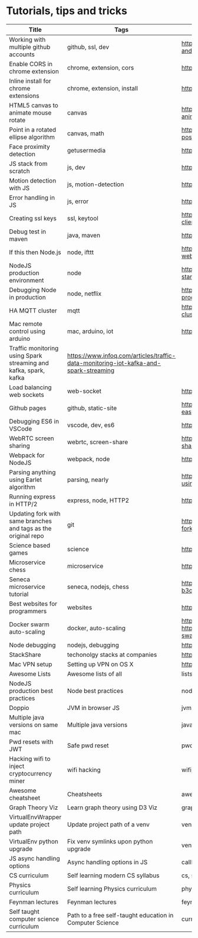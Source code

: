# Tutorials, tips and tricks

Title  | Tags | Link
------------ | ---------- | --------------
Working with multiple github accounts | github, ssl, dev | https://code.tutsplus.com/tutorials/quick-tip-how-to-work-with-github-and-multiple-accounts--net-22574
Enable CORS in chrome extension | chrome, extension, cors | https://developer.chrome.com/extensions/xhr
Inline install for chrome extensions | chrome, extension, install | https://developer.chrome.com/webstore/inline_installation?hl=en
HTML5 canvas to animate mouse rotate | canvas | http://www.lonhosford.com/lonblog/2011/10/23/html5-canvas-based-animation-rotate-arrow-to-mouse-position/
Point in a rotated ellipse algorithm | canvas, math | http://stackoverflow.com/questions/7946187/point-and-ellipse-rotated-position-test-algorithm
Face proximity detection | getusermedia | https://www.sitepoint.com/face-proximity-detection-with-javascript/
JS stack from scratch | js, dev | https://github.com/verekia/js-stack-from-scratch
Motion detection with JS | js, motion-detection | http://codersblock.com/blog/motion-detection-with-javascript/
Error handling in JS | js, error | https://www.sitepoint.com/proper-error-handling-javascript/
Creating ssl keys | ssl, keytool | http://ruchirawageesha.blogspot.in/2010/07/how-to-create-clientserver-keystores.html
Debug test in maven | java, maven | https://doc.nuxeo.com/corg/how-to-debug-a-test-run-with-maven/
If this then Node.js | node, ifttt | https://auth0.com/blog/if-this-then-node-dot-js-extending-ifttt-with-webtask-dot-io/
NodeJS production environment | node | https://blog.risingstack.com/nodejs-production-environment-for-startups/
Debugging Node in production | node, netflix | http://techblog.netflix.com/2015/12/debugging-nodejs-in-production.html
HA MQTT cluster | mqtt | https://medium.com/@lelylan/how-to-build-an-high-availability-mqtt-cluster-for-the-internet-of-things-8011a06bd000
Mac remote control using arduino | mac, arduino, iot | https://www.sitepoint.com/remote-control-mac-node-js-arduino/
Traffic monitoring using Spark streaming and kafka, spark, kafka | https://www.infoq.com/articles/traffic-data-monitoring-iot-kafka-and-spark-streaming
Load balancing web sockets | web-socket | https://deepstream.io/blog/load-balancing-websocket-connections/
Github pages | github, static-site | https://github.com/blog/2289-publishing-with-github-pages-now-as-easy-as-1-2-3
Debugging ES6 in VSCode | vscode, dev, es6 | https://gist.github.com/dchowitz/83bdd807b5fa016775f98065b381ca4e
WebRTC screen sharing | webrtc, screen-share | https://medium.com/@chris_82106/implementing-webrtc-screen-sharing-in-a-web-app-late-2016-51c1a2642e4#.gneagpasl
Webpack for NodeJS | webpack, node | http://jlongster.com/Backend-Apps-with-Webpack--Part-I
Parsing anything using Earlet algorithm | parsing, nearly | https://medium.com/@gajus/parsing-absolutely-anything-in-javascript-using-earley-algorithm-886edcc31e5e
Running express in HTTP/2 | express, node, HTTP2 | http://ivanjov.com/running-express-koa-and-hapi-on-http-2/
Updating fork with same branches and tags as the original repo | git | https://stackoverflow.com/questions/15779740/how-to-update-my-fork-to-have-the-same-branches-and-tags-as-the-original-reposit
Science based games | science | https://github.com/stared/science-based-games-list
Microservice chess | microservice | https://github.com/JeffML/ms-chess
Seneca microservice tutorial | seneca, nodejs, chess | https://medium.freecodecamp.org/follow-the-rules-with-seneca-b3cf3d08fe5d
Best websites for programmers | websites | https://github.com/sdmg15/Best-websites-a-programmer-should-visit
Docker swarm auto-scaling | docker, auto-scaling | https://scene-si.org/2017/05/02/auto-scaling-a-docker-swarm/ , https://technologyconversations.com/2017/08/24/auto-scaling-docker-swarm-services-using-instrumented-metrics/
Node debugging | nodejs, debugging | https://www.sitepoint.com/debugging-javascript-node-debugger/
StackShare | techonolgy stacks at companies | https://stackshare.io/
Mac VPN setup | Setting up VPN on OS X | http://www.wikihow.com/Set-Up-VNC-on-Mac-OS-X
Awesome Lists | Awesome lists of all | lists | https://github.com/sindresorhus/awesome
NodeJS production best practices | Node best practices | node | http://goldbergyoni.com/checklist-best-practice-of-node-js-in-production/
Doppio | JVM in browser JS | jvm, js | https://github.com/plasma-umass/doppio
Multiple java versions on same mac | Multiple java versions | java | https://javastreets.com/blog/2017/9/using_multiple_java_sdk_versions.html
Pwd resets with JWT | Safe pwd reset | pwd-reset, jwt | https://www.smashingmagazine.com/2017/11/safe-password-resets-with-json-web-tokens/
Hacking wifi to inject cryptocurrency miner | wifi hacking | wifi, crytocurrency | http://arnaucode.com/blog/coffeeminer-hacking-wifi-cryptocurrency-miner.html
Awesome cheatsheet | Cheatsheets | awesome-list | https://github.com/LeCoupa/awesome-cheatsheets
Graph Theory Viz | Learn graph theory using D3 Viz | graph-theory, d3 | https://mrpandey.github.io/d3graphTheory/index.html
VirtualEnvWrapper update project path | Update project path of a venv | venv, ml, python | https://stackoverflow.com/questions/38536162/virtualenvwrapper-how-to-update-project-path
VirtualEnv python upgrade | Fix venv symlinks upon python upgrade | venv, python | https://gist.github.com/porterjamesj/36051aea629be28bbd6f9f071007b35c
JS async handling options | Async handling options in JS | callbacks, promises, async/await | https://www.sitepoint.com/flow-control-callbacks-promises-async-await/
CS curriculum | Self learning modern CS syllabus | cs, syllabus | https://functionalcs.github.io/curriculum/
Physics curriculum | Self learning Physics curriculum | physics, syllabus | https://github.com/llSourcell/Learn_Physics_in_2_Months
Feynman lectures | Feynman lectures | feynman, lectures | http://www.feynmanlectures.caltech.edu/
Self taught computer science curriculum | Path to a free self-taught education in Computer Science | curriculum, cs | https://github.com/ossu/computer-science
